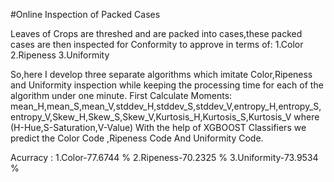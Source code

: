 #Online Inspection of Packed Cases

Leaves of Crops are threshed and are packed into cases,these packed cases are then inspected for Conformity to approve in terms of:
1.Color
2.Ripeness
3.Uniformity

So,here I develop three separate algorithms which imitate Color,Ripeness and Uniformity inspection while keeping the processing time for each of the algorithm under one minute.
First Calculate Moments: mean_H,mean_S,mean_V,stddev_H,stddev_S,stddev_V,entropy_H,entropy_S,entropy_V,Skew_H,Skew_S,Skew_V,Kurtosis_H,Kurtosis_S,Kurtosis_V
where (H-Hue,S-Saturation,V-Value)
With the help of XGBOOST Classifiers we predict the Color Code ,Ripeness Code And Uniformity Code.

Acurracy :
1.Color-77.6744 %
2.Ripeness-70.2325 %
3.Uniformity-73.9534 %
